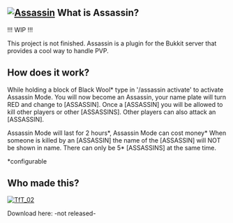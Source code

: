 [![Assassin][Project Logo]][GitHub]
What is Assassin?
----------------
!!! WIP !!!

This project is not finished.
Assassin is a plugin for the Bukkit server that provides a cool way to handle PVP.

How does it work?
----------------
While holding a block of Black Wool* type in '/assassin activate' to activate Assassin Mode. You will now become an Assassin, 
your name plate will turn RED and change to [ASSASSIN]. Once a [ASSASSIN] you will be allowed to kill other players or other [ASSASSINS].
Other players can also attack an [ASSASSIN].

Assassin Mode will last for 2 hours*, Assassin Mode can cost money*
When someone is killed by an [ASSASSIN] the name of the [ASSASSIN] will NOT be shown in name.
There can only be 5* [ASSASSINS] at the same time.

*configurable

Who made this?
----------------   
[![TfT_02](http://www.gravatar.com/avatar/b8914f9970e1f6ffd5281ce4770e20a7.png)](http://dev.bukkit.org/profiles/TfT_02/) 

Download here: -not released-

[Project Logo]: https://dl.dropbox.com/u/29178507/Spout/Assassin%20logo.png
[BukkitDev]: http://dev.bukkit.org/server-mods/Assassin/
[GitHub]: https://github.com/TfT-02/Assassin
